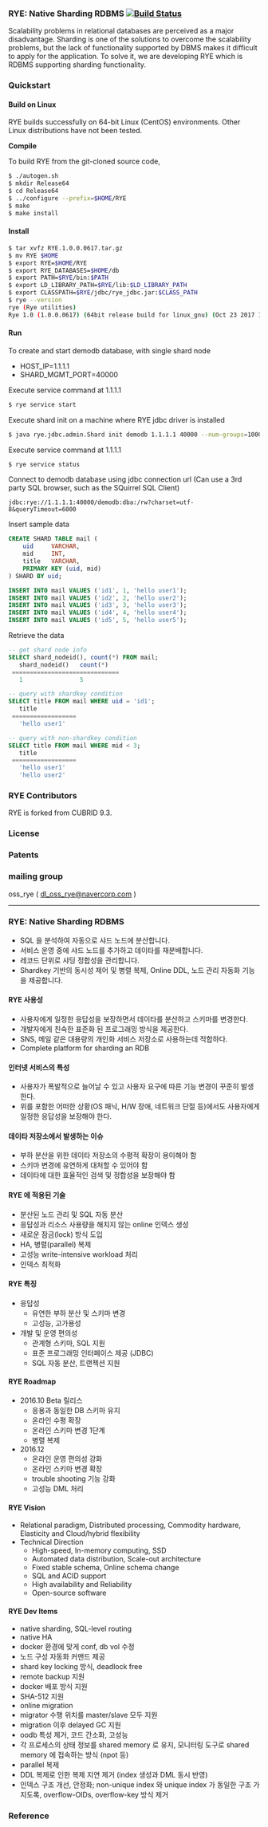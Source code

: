 ### RYE: Native Sharding RDBMS [![Build Status](https://travis-ci.org/naver/rye.svg?branch=master)](https://travis-ci.org/naver/rye)
Scalability problems in relational databases are perceived as a major disadvantage.
Sharding is one of the solutions to overcome the scalability problems,
but the lack of functionality supported by DBMS makes it difficult to apply for the application.
To solve it, we are developing RYE which is RDBMS supporting sharding functionality.

### Quickstart

#### Build on Linux
RYE builds successfully on 64-bit Linux (CentOS) environments. Other Linux distributions have not been tested.

**Compile**

To build RYE from the git-cloned source code,

```bash
$ ./autogen.sh
$ mkdir Release64
$ cd Release64
$ ../configure --prefix=$HOME/RYE
$ make
$ make install
```

#### Install

```bash
$ tar xvfz RYE.1.0.0.0617.tar.gz
$ mv RYE $HOME
$ export RYE=$HOME/RYE
$ export RYE_DATABASES=$HOME/db
$ export PATH=$RYE/bin:$PATH
$ export LD_LIBRARY_PATH=$RYE/lib:$LD_LIBRARY_PATH
$ export CLASSPATH=$RYE/jdbc/rye_jdbc.jar:$CLASS_PATH
$ rye --version
rye (Rye utilities)
Rye 1.0 (1.0.0.0617) (64bit release build for linux_gnu) (Oct 23 2017 12:53:00)
```

#### Run
To create and start demodb database, with single shard node
* HOST_IP=1.1.1.1
* SHARD_MGMT_PORT=40000

Execute service command at 1.1.1.1
```bash
$ rye service start
```

Execute shard init on a machine where RYE jdbc driver is installed
```bash
$ java rye.jdbc.admin.Shard init demodb 1.1.1.1 40000 --num-groups=10000
```

Execute service command at 1.1.1.1
```bash
$ rye service status
```

Connect to demodb database using jdbc connection url
(Can use a 3rd party SQL browser, such as the SQuirrel SQL Client)

```
jdbc:rye://1.1.1.1:40000/demodb:dba:/rw?charset=utf-8&queryTimeout=6000
```

Insert sample data

```SQL
CREATE SHARD TABLE mail (
   	uid  	VARCHAR,
   	mid  	INT,
   	title 	VARCHAR,
   	PRIMARY KEY (uid, mid)
) SHARD BY uid;

INSERT INTO mail VALUES ('id1', 1, 'hello user1');
INSERT INTO mail VALUES ('id2', 2, 'hello user2');
INSERT INTO mail VALUES ('id3', 3, 'hello user3');
INSERT INTO mail VALUES ('id4', 4, 'hello user4');
INSERT INTO mail VALUES ('id5', 5, 'hello user5');
```

Retrieve the data

```SQL
-- get shard node info
SELECT shard_nodeid(), count(*) FROM mail;
   shard_nodeid()   count(*)   
 ==============================
   1                5          

-- query with shardkey condition
SELECT title FROM mail WHERE uid = 'id1';
   title           
 ==================
   'hello user1'   

-- query with non-shardkey condition
SELECT title FROM mail WHERE mid < 3;
   title           
 ==================
   'hello user1'   
   'hello user2'
```

### RYE Contributors
RYE is forked from CUBRID 9.3.

### License

### Patents

### mailing group
oss_rye ( dl_oss_rye@navercorp.com )


-----------


### RYE: Native Sharding RDBMS

* SQL 을 분석하여 자동으로 샤드 노드에 분산합니다.
* 서비스 운영 중에 샤드 노드를 추가하고 데이타를 재분배합니다.
* 레코드 단위로 샤딩 정합성을 관리합니다.
* Shardkey 기반의 동시성 제어 및 병렬 복제, Online DDL, 노드 관리 자동화 기능을 제공합니다.

#### RYE 사용성
* 사용자에게 일정한 응답성을 보장하면서 데이타를 분산하고 스키마를 변경한다.
* 개발자에게 친숙한 표준화 된 프로그래밍 방식을 제공한다.
* SNS, 메일 같은 대용량의 개인화 서비스 저장소로 사용하는데 적합하다.
* Complete platform for sharding an RDB
 
#### 인터넷 서비스의 특성
* 사용자가 폭발적으로 늘어날 수 있고 사용자 요구에 따른 기능 변경이 꾸준히 발생한다.
* 위를 포함한 어떠한 상황(OS 패닉, H/W 장애, 네트워크 단절 등)에서도 사용자에게 일정한 응답성을 보장해야 한다.

#### 데이타 저장소에서 발생하는 이슈
* 부하 분산을 위한 데이타 저장소의 수평적 확장이 용이해야 함
* 스키마 변경에 유연하게 대처할 수 있어야 함
* 데이타에 대한 효율적인 검색 및 정합성을 보장해야 함

#### RYE 에 적용된 기술
* 분산된 노드 관리 및 SQL 자동 분산
* 응답성과 리소스 사용량을 해치지 않는 online 인덱스 생성
* 새로운 잠금(lock) 방식 도입
* HA, 병렬(parallel) 복제
* 고성능 write-intensive workload 처리
* 인덱스 최적화

#### RYE 특징
* 응답성
	* 유연한 부하 분산 및 스키마 변경		
	* 고성능, 고가용성
* 개발 및 운영 편의성
	* 관계형 스키마, SQL 지원
	* 표준 프로그래밍 인터페이스 제공 (JDBC)
	* SQL 자동 분산, 트랜젝션 지원

#### RYE Roadmap
* 2016.10 Beta 릴리스
	* 응용과 동일한 DB 스키마 유지
	* 온라인 수평 확장
	* 온라인 스키마 변경 1단계
	* 병렬 복제
* 2016.12
	* 온라인 운영 편의성 강화
	* 온라인 스키마 변경 확장
	* trouble shooting 기능 강화
	* 고성능 DML 처리

#### RYE Vision
* Relational paradigm, Distributed processing, Commodity hardware, Elasticity and Cloud/hybrid flexibility
* Technical Direction
	* High-speed, In-memory computing, SSD
	* Automated data distribution, Scale-out architecture
	* Fixed stable schema, Online schema change
	* SQL and ACID support
	* High availability and Reliability
	* Open-source software

#### RYE Dev Items
* native sharding, SQL-level routing
* native HA
* docker 환경에 맞게 conf, db vol 수정
* 노드 구성 자동화 커맨드 제공
* shard key locking 방식, deadlock free
* remote backup 지원
* docker 배포 방식 지원
* SHA-512 지원
* online migration
* migrator 수행 위치를 master/slave 모두 지원
* migration 이후 delayed GC 지원
* oodb 특성 제거, 코드 간소화, 고성능
* 각 프로세스의 상태 정보를 shared memory 로 유지, 모니터링 도구로 shared memory 에 접속하는 방식 (npot 등)
* parallel 복제
* DDL 복제로 인한 복제 지연 제거 (index 생성과 DML 동시 반영)
* 인덱스 구조 개선, 안정화; non-unique index 와 unique index 가 동일한 구조 가지도록, overflow-OIDs, overflow-key 방식 제거

### Reference

